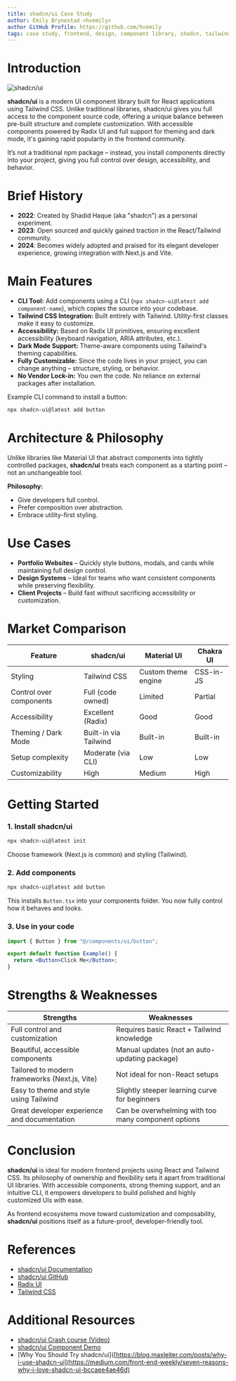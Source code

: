```yaml
---
title: shadcn/ui Case Study
author: Emily Brynestad <hvemily>
author GitHub Profile: https://github.com/hvemily
tags: case study, frontend, design, component library, shadcn, tailwind
---
```


# Introduction

![shadcn/ui](https://github.com/hvemily/assets/blob/main/shadcn_landing.png)

**shadcn/ui** is a modern UI component library built for React applications using Tailwind CSS. Unlike traditional libraries, shadcn/ui gives you full access to the component source code, offering a unique balance between pre-built structure and complete customization. With accessible components powered by Radix UI and full support for theming and dark mode, it's gaining rapid popularity in the frontend community.

It’s not a traditional npm package – instead, you install components directly into your project, giving you full control over design, accessibility, and behavior.


# Brief History

- **2022**: Created by Shadid Haque (aka "shadcn") as a personal experiment.
- **2023**: Open sourced and quickly gained traction in the React/Tailwind community.
- **2024**: Becomes widely adopted and praised for its elegant developer experience, growing integration with Next.js and Vite.

# Main Features

- **CLI Tool:** Add components using a CLI (`npx shadcn-ui@latest add component-name`), which copies the source into your codebase.
- **Tailwind CSS Integration:** Built entirely with Tailwind. Utility-first classes make it easy to customize.
- **Accessibility:** Based on Radix UI primitives, ensuring excellent accessibility (keyboard navigation, ARIA attributes, etc.).
- **Dark Mode Support:** Theme-aware components using Tailwind's theming capabilities.
- **Fully Customizable:** Since the code lives in your project, you can change anything – structure, styling, or behavior.
- **No Vendor Lock-in:** You own the code. No reliance on external packages after installation.

Example CLI command to install a button:
```bash
npx shadcn-ui@latest add button
```

# Architecture & Philosophy

Unlike libraries like Material UI that abstract components into tightly controlled packages, **shadcn/ui** treats each component as a starting point – not an unchangeable tool.

**Philosophy:**

- Give developers full control.
- Prefer composition over abstraction.
- Embrace utility-first styling.

# Use Cases

- **Portfolio Websites** – Quickly style buttons, modals, and cards while maintaining full design control.
- **Design Systems** – Ideal for teams who want consistent components while preserving flexibility.
- **Client Projects** – Build fast without sacrificing accessibility or customization.


# Market Comparison

| Feature                 | shadcn/ui           | Material UI          | Chakra UI            |
|------------------------|---------------------|----------------------|----------------------|
| Styling                | Tailwind CSS        | Custom theme engine  | CSS-in-JS            |
| Control over components| Full (code owned)   | Limited              | Partial              |
| Accessibility          | Excellent (Radix)   | Good                 | Good                 |
| Theming / Dark Mode    | Built-in via Tailwind| Built-in            | Built-in             |
| Setup complexity       | Moderate (via CLI)  | Low                  | Low                  |
| Customizability        | High                | Medium               | High                 |

# Getting Started

### 1. Install shadcn/ui

```bash
npx shadcn-ui@latest init
```

Choose framework (Next.js is common) and styling (Tailwind).

### 2. Add components

```bash
npx shadcn-ui@latest add button
```

This installs `Button.tsx` into your components folder. You now fully control how it behaves and looks.

### 3. Use in your code

```jsx
import { Button } from "@/components/ui/button";

export default function Example() {
  return <Button>Click Me</Button>;
}
```

# Strengths & Weaknesses

| Strengths                                         | Weaknesses                                              |
|--------------------------------------------------|---------------------------------------------------------|
| Full control and customization                   | Requires basic React + Tailwind knowledge               |
| Beautiful, accessible components                 | Manual updates (not an auto-updating package)           |
| Tailored to modern frameworks (Next.js, Vite)    | Not ideal for non-React setups                          |
| Easy to theme and style using Tailwind           | Slightly steeper learning curve for beginners           |
| Great developer experience and documentation     | Can be overwhelming with too many component options     |

# Conclusion

**shadcn/ui** is ideal for modern frontend projects using React and Tailwind CSS. Its philosophy of ownership and flexibility sets it apart from traditional UI libraries. With accessible components, strong theming support, and an intuitive CLI, it empowers developers to build polished and highly customized UIs with ease.

As frontend ecosystems move toward customization and composability, **shadcn/ui** positions itself as a future-proof, developer-friendly tool.

# References

- [shadcn/ui Documentation](https://ui.shadcn.com/)
- [shadcn/ui GitHub](https://github.com/shadcn-ui/ui)
- [Radix UI](https://www.radix-ui.com/)
- [Tailwind CSS](https://tailwindcss.com/)

# Additional Resources

- [shadcn/ui Crash course (Video)](https://www.youtube.com/watch?v=wcTzlJi2Oz4&ab_channel=NetNinja)
- [shadcn/ui Component Demo](https://ui.shadcn.com/docs/components/button)
- [Why You Should Try shadcn/ui]([https://blog.maxleiter.com/posts/why-i-use-shadcn-ui](https://medium.com/front-end-weekly/seven-reasons-why-i-love-shadcn-ui-bccaee4ae46d)
